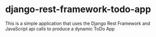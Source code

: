 # django-rest-framework-todo-app
This is a simple application that uses the Django Rest Framework and JavaScript api calls to produce a dynamic ToDo App
